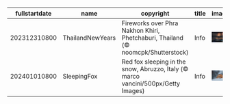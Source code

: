 |fullstartdate|name|copyright|title|image|
|--|--|--|--|--|
202312310800|ThailandNewYears|Fireworks over Phra Nakhon Khiri, Phetchaburi, Thailand (© noomcpk/Shutterstock)|Info|![](/en-AU/2024/01/202312310800ThailandNewYears.jpg)|
202401010800|SleepingFox|Red fox sleeping in the snow, Abruzzo, Italy (© marco vancini/500px/Getty Images)|Info|![](/en-AU/2024/01/202401010800SleepingFox.jpg)|
